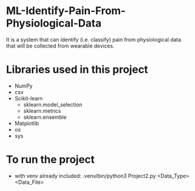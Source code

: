 # ML-Identify-Pain-From-Physiological-Data
It is a system that can identify (i.e. classify) pain from physiological data that will be collected from wearable devices. 

# Libraries used in this project
- NumPy
- csv
- Scikit-learn
    * sklearn.model_selection
    * sklearn.metrics
    * sklearn.ensemble
- Matplotlib
- os
- sys

# To run the project

- with venv already included: .venv/bin/python3 Project2.py <Data_Type> <Data_File>